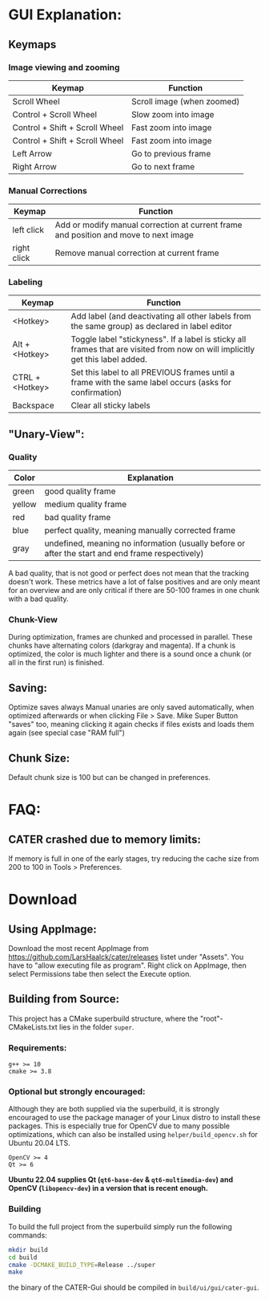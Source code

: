 # GUI Explanation:

## Keymaps

### Image viewing and zooming
Keymap                         | Function
--------                       | -------------
Scroll Wheel                   | Scroll image (when zoomed)
Control + Scroll Wheel         | Slow zoom into image
Control + Shift + Scroll Wheel | Fast zoom into image
Control + Shift + Scroll Wheel | Fast zoom into image
Left Arrow                     | Go to previous frame
Right Arrow                    | Go to next frame

### Manual Corrections

Keymap      | Function
--------    | -------------
left click  | Add or modify manual correction at current frame and position and move to next image
right click | Remove manual correction at current frame

### Labeling

Keymap            | Function
--------          | -------------
\<Hotkey\>        | Add label (and deactivating all other labels from the same group) as declared in label editor
Alt + \<Hotkey\>  | Toggle label "stickyness". If a label is sticky all frames that are visited from now on will implicitly get this label added.
CTRL + \<Hotkey\> | Set this label to all PREVIOUS frames until a frame with the same label occurs (asks for confirmation)
Backspace         | Clear all sticky labels


## "Unary-View":
### Quality
Color    | Explanation
-------- | -------------
green    | good quality frame
yellow   | medium quality frame
red      | bad quality frame
blue     | perfect quality, meaning manually corrected frame
gray     | undefined, meaning no information (usually before or after the start and end frame respectively)

A bad quality, that is not good or perfect does not mean that the tracking doesn't work.
These metrics have a lot of false positives and are only meant for an overview and are only critical if there are 50-100 frames in one chunk with a bad quality.

### Chunk-View
During optimization, frames are chunked and processed in parallel.
These chunks have alternating colors (darkgray and magenta).
If a chunk is optimized, the color is much lighter and there is a sound once a chunk (or all in the first run) is finished.

## Saving:
Optimize saves always
Manual unaries are only saved automatically, when optimized afterwards or when clicking File > Save.
Mike Super Button "saves" too, meaning clicking it again checks if files exists and loads them again (see special case "RAM full")

## Chunk Size:
Default chunk size is 100 but can be changed in preferences.

# FAQ:
## CATER crashed due to memory limits:
If memory is full in one of the early stages, try reducing the cache size from 200 to 100 in Tools > Preferences.

# Download
## Using AppImage:
Download the most recent AppImage from https://github.com/LarsHaalck/cater/releases listet under "Assets". You have to "allow executing file as program".  Right click on AppImage, then select Permissions tabe then select the Execute option. 

## Building from Source:
This project has a CMake superbuild structure, where the "root"-CMakeLists.txt lies in the folder `super`.

### Requirements:
```
g++ >= 10
cmake >= 3.8
```

### Optional but strongly encouraged:
Although they are both supplied via the superbuild, it is strongly encouraged to use the package manager of your Linux distro to install these packages.
This is especially true for OpenCV due to many possible optimizations, which can also be installed using `helper/build_opencv.sh` for Ubuntu 20.04 LTS.

```
OpenCV >= 4
Qt >= 6
```

**Ubuntu 22.04 supplies Qt (`qt6-base-dev` & `qt6-multimedia-dev`) and OpenCV (`libopencv-dev`) in a version that is recent enough.**

### Building
To build the full project from the superbuild simply run the following commands:

```bash
mkdir build
cd build
cmake -DCMAKE_BUILD_TYPE=Release ../super
make
```
the binary of the CATER-Gui should be compiled in `build/ui/gui/cater-gui`.
